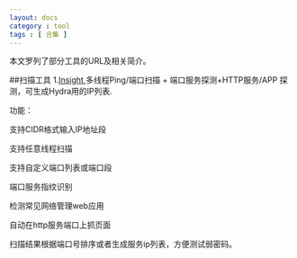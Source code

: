 ```yaml
---
layout: docs
category : tool
tags : [ 合集 ]
---
```

本文罗列了部分工具的URL及相关简介。

##扫描工具
1.[Insight](http://insight-labs.org/?p=981),多线程Ping/端口扫描 + 端口服务探测+HTTP服务/APP 探测，可生成Hydra用的IP列表.

功能：

支持CIDR格式输入IP地址段

支持任意线程扫描

支持自定义端口列表或端口段

端口服务指纹识别

检测常见网络管理web应用

自动在http服务端口上抓页面

扫描结果根据端口号排序或者生成服务ip列表，方便测试弱密码。

